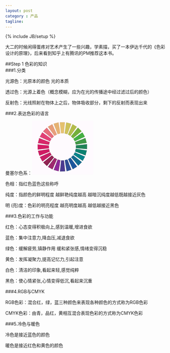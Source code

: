 ```yaml
---
layout: post
category : 产品
tagline:
---
```

{% include JB/setup %}

大二的时候闲得蛋疼对艺术产生了一些兴趣，学素描，买了一本伊达千代的《色彩设计的原理》，后来看到知乎上有腾讯的PM推荐这本书。

##Step 1 色彩的知识    
###1.分类

光源色：光原本的颜色 光的本质

 透过色：光源上着色（概念模糊，应为在光的传播途中经过滤过后的颜色）

 反射色：光线照射在物体上之后，物体吸收部分，剩下的反射而表现出来

###2.表达色彩的语言

曼塞尔色系：![color](\assets\pic\3.gif)

色相：指红色蓝色这些称呼

纯度：指颜色的鲜明程度 越鲜艳纯度越高 越暗沉纯度越低既越接近灰色

明 (亮)度：色彩的明亮程度 越亮明度越高 越低越接近黑色

###3.色彩的工作与功能

红色：心态变得积极向上,感到温暖,增进食欲

蓝色：集中注意力,降血压,减退食欲

绿色：缓解疲劳,镇静作用 缓和紧张感,情绪变得沉稳    

黄色：发挥凝聚力,提高记忆力,引起注意

白色：清洁的印象,看起来轻,感觉纯粹

黑色：使心情紧张,心情变得低沉,看起来沉重

###4.RGB与CMYK

RGB色彩：混合红，绿，蓝三种颜色来表现各种颜色的方式称为RGB色彩

CMYK色彩：由青，品红，黄相互混合表现色彩的方式称为CMYK色彩

###5.冷色与暖色

冷色是接近蓝色的颜色

暖色是接近红色和黄色的颜色

